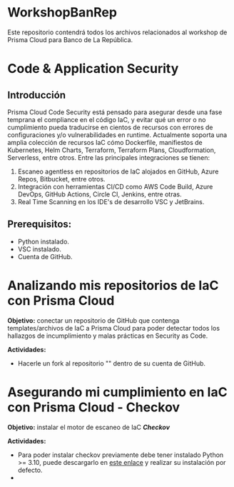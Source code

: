 # WorkshopBanRep

Este repositorio contendrá todos los archivos relacionados al workshop de Prisma Cloud para Banco de La República.

# Code & Application Security

## Introducción

Prisma Cloud Code Security está pensado para asegurar desde una fase temprana el compliance en el código IaC, y evitar qué un error o no cumplimiento pueda traducirse en cientos de recursos con errores de configuraciones y/o vulnerabilidades en runtime. Actualmente soporta una amplia colección de recursos IaC cómo Dockerfile, manifiestos de Kubernetes, Helm Charts, Terraform, Terraform Plans, Cloudformation, Serverless, entre otros. Entre las principales integraciones se tienen:

1. Escaneo agentless en repositorios de IaC alojados en GitHub, Azure Repos, Bitbucket, entre otros.
2. Integración con herramientas CI/CD como AWS Code Build, Azure DevOps, GitHub Actions, Circle CI, Jenkins, entre otras.
3. Real Time Scanning en los IDE's de desarrollo VSC y JetBrains.

## Prerequisitos:

- Python instalado.
- VSC instalado.
- Cuenta de GitHub.

# Analizando mis repositorios de IaC con Prisma Cloud

**Objetivo:** conectar un repositorio de GitHub que contenga templates/archivos de IaC a Prisma Cloud para poder detectar todos los hallazgos de incumplimiento y malas prácticas en Security as Code.

**Actividades:**

- Hacerle un fork al repositorio "" dentro de su cuenta de GitHub.

# Asegurando mi cumplimiento en IaC con Prisma Cloud - Checkov

**Objetivo:** instalar el motor de escaneo de IaC **_Checkov_**

**Actividades:**

- Para poder instalar checkov previamente debe tener instalado Python >= 3.10, puede descargarlo en [este enlace](https://www.python.org/downloads/) y realizar su instalación por defecto.
-
